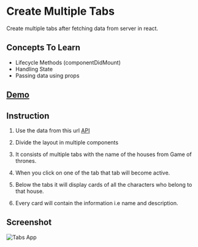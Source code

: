 # Create Multiple Tabs

Create multiple tabs after fetching data from server in react.

## Concepts To Learn

* Lifecycle Methods (componentDidMount)
* Handling State
* Passing data using props

## [Demo](https://lzr8t.codesandbox.io/)

## Instruction
1. Use the data from this url [API](https://raw.githubusercontent.com/nnnkit/json-data-collections/master/got-houses.json)

2. Divide the layout in multiple components

3. It consists of multiple tabs with the name of the houses from Game of thrones.

4. When you click on one of the tab that tab will become active.

5. Below the tabs it will display cards of all the characters who belong to that house.

6. Every card will contain the information i.e name and description.

## Screenshot

![Tabs App](../images/tab-got.png)
